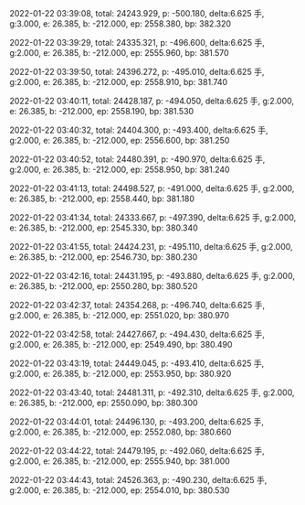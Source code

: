 2022-01-22 03:39:08, total: 24243.929, p: -500.180, delta:6.625 手, g:3.000, e: 26.385, b: -212.000, ep: 2558.380, bp: 382.320

2022-01-22 03:39:29, total: 24335.321, p: -496.600, delta:6.625 手, g:2.000, e: 26.385, b: -212.000, ep: 2555.960, bp: 381.570

2022-01-22 03:39:50, total: 24396.272, p: -495.010, delta:6.625 手, g:2.000, e: 26.385, b: -212.000, ep: 2558.910, bp: 381.740

2022-01-22 03:40:11, total: 24428.187, p: -494.050, delta:6.625 手, g:2.000, e: 26.385, b: -212.000, ep: 2558.190, bp: 381.530

2022-01-22 03:40:32, total: 24404.300, p: -493.400, delta:6.625 手, g:2.000, e: 26.385, b: -212.000, ep: 2556.600, bp: 381.250

2022-01-22 03:40:52, total: 24480.391, p: -490.970, delta:6.625 手, g:2.000, e: 26.385, b: -212.000, ep: 2558.950, bp: 381.240

2022-01-22 03:41:13, total: 24498.527, p: -491.000, delta:6.625 手, g:2.000, e: 26.385, b: -212.000, ep: 2558.440, bp: 381.180

2022-01-22 03:41:34, total: 24333.667, p: -497.390, delta:6.625 手, g:2.000, e: 26.385, b: -212.000, ep: 2545.330, bp: 380.340

2022-01-22 03:41:55, total: 24424.231, p: -495.110, delta:6.625 手, g:2.000, e: 26.385, b: -212.000, ep: 2546.730, bp: 380.230

2022-01-22 03:42:16, total: 24431.195, p: -493.880, delta:6.625 手, g:2.000, e: 26.385, b: -212.000, ep: 2550.280, bp: 380.520

2022-01-22 03:42:37, total: 24354.268, p: -496.740, delta:6.625 手, g:2.000, e: 26.385, b: -212.000, ep: 2551.020, bp: 380.970

2022-01-22 03:42:58, total: 24427.667, p: -494.430, delta:6.625 手, g:2.000, e: 26.385, b: -212.000, ep: 2549.490, bp: 380.490

2022-01-22 03:43:19, total: 24449.045, p: -493.410, delta:6.625 手, g:2.000, e: 26.385, b: -212.000, ep: 2553.950, bp: 380.920

2022-01-22 03:43:40, total: 24481.311, p: -492.310, delta:6.625 手, g:2.000, e: 26.385, b: -212.000, ep: 2550.090, bp: 380.300

2022-01-22 03:44:01, total: 24496.130, p: -493.200, delta:6.625 手, g:2.000, e: 26.385, b: -212.000, ep: 2552.080, bp: 380.660

2022-01-22 03:44:22, total: 24479.195, p: -492.060, delta:6.625 手, g:2.000, e: 26.385, b: -212.000, ep: 2555.940, bp: 381.000

2022-01-22 03:44:43, total: 24526.363, p: -490.230, delta:6.625 手, g:2.000, e: 26.385, b: -212.000, ep: 2554.010, bp: 380.530